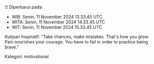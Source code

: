 ⏰ Diperbarui pada:
- WIB: Senin, 11 November 2024 13.33.45 UTC
- WITA: Senin, 11 November 2024 14.33.45 UTC
- WIT: Senin, 11 November 2024 15.33.45 UTC

Kutipan Inspiratif:
"Take chances, make mistakes. That's how you grow. Pain nourishes your courage. You have to fail in order to practice being brave."


Kategori: motivational

